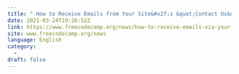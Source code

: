```yaml
---
title: " How to Receive Emails from Your Site&#x27;s &quot;Contact Us&quot; form Using AWS SES, Lambda, &amp; API Gateway "
date: 2021-03-24T19:26:52Z
link: https://www.freecodecamp.org/news/how-to-receive-emails-via-your-sites-contact-us-form-with-aws-ses-lambda-api-gateway/?utm_medium=RSS&utm_source=news.12bit.vn
site: www.freecodecamp.org/news
language: English
category:
  -   
draft: false
---
```


